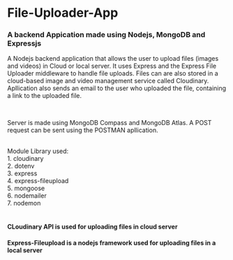 # File-Uploader-App

### A backend Appication made using Nodejs, MongoDB and Expressjs

A Nodejs backend application that allows the user to upload files (images and videos) in Cloud or local server. It uses Express and the Express File Uploader middleware to handle file uploads. Files can are also stored in a cloud-based image and video management service called Cloudinary.
Apllication also sends an email to the user who uploaded the file, containing a link to the uploaded file.

<br>

Server is made using MongoDB Compass and MongoDB Atlas. A POST request can be sent using the POSTMAN apllication. 

<br>
Module Library used:<br>
    1. cloudinary<br>
    2. dotenv<br>
    3. express<br>
    4. express-fileupload<br>
    5. mongoose <br>
    6. nodemailer<br>
    7. nodemon <br>
    
<br>

#### CLoudinary API is used for uploading files in cloud server

#### Express-Fileupload is a nodejs framework used for uploading files in a local server



    
    

    

   
    
